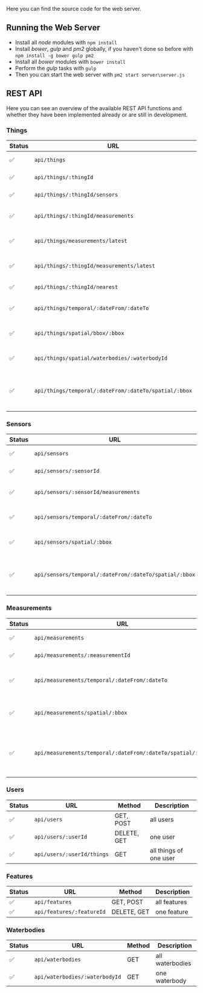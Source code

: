 Here you can find the source code for the web server.

## Running the Web Server

* Install all *node* modules with `npm install`
* Install *bower*, *gulp* and *pm2* globally, if you haven't done so before with `npm install -g bower gulp pm2`
* Install all *bower* modules with `bower install`
* Perform the *gulp* tasks with `gulp`
* Then you can start the web server with `pm2 start server\server.js`

## REST API

Here you can see an overview of the available REST API functions and whether they have been implemented already or are still in development.

### Things

Status | URL | Method | Description
-------|-----|--------|------------
:white_check_mark: | `api/things` | GET, POST | all things
:white_check_mark: | `api/things/:thingId` | DELETE, GET | one thing
:white_check_mark: | `api/things/:thingId/sensors` | GET | all sensors of one thing
:white_check_mark: | `api/things/:thingId/measurements` | GET | all measurements of one thing
:white_check_mark: | `api/things/measurements/latest` | GET | latest measurements of all things
:white_check_mark: | `api/things/:thingId/measurements/latest` | GET | latest measurements of one thing
:white_check_mark: | `api/things/:thingId/nearest` | GET | nearest other thing
:white_check_mark: | `api/things/temporal/:dateFrom/:dateTo` | GET | all things within one time frame
:white_check_mark: | `api/things/spatial/bbox/:bbox` | GET | all things within one bounding box
:white_check_mark: | `api/things/spatial/waterbodies/:waterbodyId` | GET | all things next to one waterbody
:white_check_mark: | `api/things/temporal/:dateFrom/:dateTo/spatial/:bbox` | GET | all things within one time frame and one bounding box

### Sensors

Status | URL | Method | Description
-------|-----|--------|------------
:white_check_mark: | `api/sensors` | GET, POST | all sensors
:white_check_mark: | `api/sensors/:sensorId` | DELETE, GET | one sensor
:white_check_mark: | `api/sensors/:sensorId/measurements` | GET | all measurements of one sensor
:white_check_mark: | `api/sensors/temporal/:dateFrom/:dateTo` | GET | all sensors within one time frame
:white_check_mark: | `api/sensors/spatial/:bbox` | GET | all sensors within one bounding box
:white_check_mark: | `api/sensors/temporal/:dateFrom/:dateTo/spatial/:bbox` | GET | all sensors within one time frame and one bounding box

### Measurements

Status | URL | Method | Description
-------|-----|--------|------------
:white_check_mark: | `api/measurements` | GET, POST | all measurements
:white_check_mark: | `api/measurements/:measurementId` | DELETE, GET | one measurement
:white_check_mark: | `api/measurements/temporal/:dateFrom/:dateTo` | GET | all measurements within one time frame
:white_check_mark: | `api/measurements/spatial/:bbox` | GET | all measurements within one bounding box
:white_check_mark: | `api/measurements/temporal/:dateFrom/:dateTo/spatial/:bbox` | GET | all measurements within one time frame and one bounding box

### Users

Status | URL | Method | Description
-------|-----|--------|------------
:white_check_mark: | `api/users` | GET, POST | all users
:white_check_mark: | `api/users/:userId` | DELETE, GET | one user
:white_check_mark: | `api/users/:userId/things` | GET | all things of one user

### Features

Status | URL | Method | Description
-------|-----|--------|------------
:white_check_mark: | `api/features` | GET, POST | all features
:white_check_mark: | `api/features/:featureId` | DELETE, GET | one feature

### Waterbodies

Status | URL | Method | Description
-------|-----|--------|------------
:white_check_mark: | `api/waterbodies` | GET | all waterbodies
:white_check_mark: | `api/waterbodies/:waterbodyId` | GET | one waterbody
